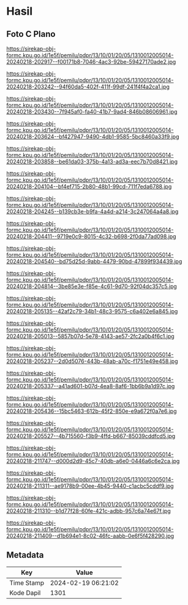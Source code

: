# Hasil

## Foto C Plano

https://sirekap-obj-formc.kpu.go.id/1e5f/pemilu/pdpr/13/10/01/20/05/1310012005014-20240218-202917--f00171b8-7046-4ac3-92be-59427170ade2.jpg

https://sirekap-obj-formc.kpu.go.id/1e5f/pemilu/pdpr/13/10/01/20/05/1310012005014-20240218-203242--94f60da5-402f-411f-99df-241f4f4a2ca1.jpg

https://sirekap-obj-formc.kpu.go.id/1e5f/pemilu/pdpr/13/10/01/20/05/1310012005014-20240218-203430--7f945af0-fa40-41b7-9ad4-846b08606961.jpg

https://sirekap-obj-formc.kpu.go.id/1e5f/pemilu/pdpr/13/10/01/20/05/1310012005014-20240218-203624--bf427947-9490-4db1-9585-5bc8460a33f9.jpg

https://sirekap-obj-formc.kpu.go.id/1e5f/pemilu/pdpr/13/10/01/20/05/1310012005014-20240218-203858--be61da03-375b-4a13-ad3a-eec7b70d8421.jpg

https://sirekap-obj-formc.kpu.go.id/1e5f/pemilu/pdpr/13/10/01/20/05/1310012005014-20240218-204104--bf4ef715-2b80-48b1-99cd-711f7eda6788.jpg

https://sirekap-obj-formc.kpu.go.id/1e5f/pemilu/pdpr/13/10/01/20/05/1310012005014-20240218-204245--b139cb3e-b9fa-4a4d-a214-3c247064a4a8.jpg

https://sirekap-obj-formc.kpu.go.id/1e5f/pemilu/pdpr/13/10/01/20/05/1310012005014-20240218-204411--9719e0c9-8015-4c32-b698-2f0da77ad098.jpg

https://sirekap-obj-formc.kpu.go.id/1e5f/pemilu/pdpr/13/10/01/20/05/1310012005014-20240218-204540--bd75d25d-9abb-4479-90bd-47899f934439.jpg

https://sirekap-obj-formc.kpu.go.id/1e5f/pemilu/pdpr/13/10/01/20/05/1310012005014-20240218-204814--3be85e3e-f85e-4c61-9d70-92f04dc357c5.jpg

https://sirekap-obj-formc.kpu.go.id/1e5f/pemilu/pdpr/13/10/01/20/05/1310012005014-20240218-205135--42af2c79-34b1-48c3-9575-c6a402e6a845.jpg

https://sirekap-obj-formc.kpu.go.id/1e5f/pemilu/pdpr/13/10/01/20/05/1310012005014-20240218-205013--5857b07d-5e78-4143-ae57-2fc2a0b4f6c1.jpg

https://sirekap-obj-formc.kpu.go.id/1e5f/pemilu/pdpr/13/10/01/20/05/1310012005014-20240218-205237--2d0d5076-443b-48ab-a70c-f1751e49e458.jpg

https://sirekap-obj-formc.kpu.go.id/1e5f/pemilu/pdpr/13/10/01/20/05/1310012005014-20240218-205337--a41ad601-b07d-4ea8-8af6-1bb6b9a1d97c.jpg

https://sirekap-obj-formc.kpu.go.id/1e5f/pemilu/pdpr/13/10/01/20/05/1310012005014-20240218-205436--15bc5463-612b-45f2-850e-e9a672f0a7e6.jpg

https://sirekap-obj-formc.kpu.go.id/1e5f/pemilu/pdpr/13/10/01/20/05/1310012005014-20240218-205527--4b715560-f3b9-4ffd-b667-85039cddfcd5.jpg

https://sirekap-obj-formc.kpu.go.id/1e5f/pemilu/pdpr/13/10/01/20/05/1310012005014-20240218-211747--d000d2d9-45c7-40db-a6e0-0446a6c6e2ca.jpg

https://sirekap-obj-formc.kpu.go.id/1e5f/pemilu/pdpr/13/10/01/20/05/1310012005014-20240218-211311--ae9178b9-00ee-4b45-9440-c1acbc5cddf9.jpg

https://sirekap-obj-formc.kpu.go.id/1e5f/pemilu/pdpr/13/10/01/20/05/1310012005014-20240218-211310--b1d77f28-60fe-421c-adbb-957c6a74e67f.jpg

https://sirekap-obj-formc.kpu.go.id/1e5f/pemilu/pdpr/13/10/01/20/05/1310012005014-20240218-211409--d1b694e1-8c02-46fc-aabb-0e6f5f428290.jpg


## Metadata

| Key        | Value               |
| ---------- | ------------------- |
| Time Stamp | 2024-02-19 06:21:02 |
| Kode Dapil | 1301                |



